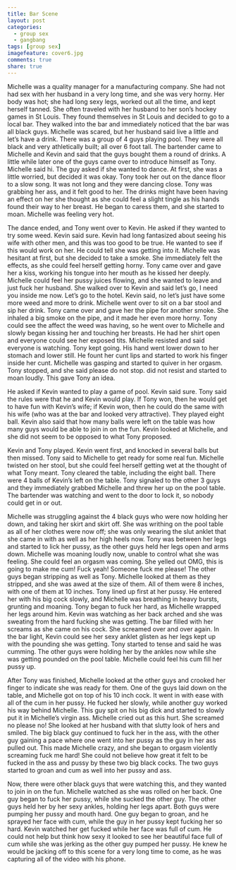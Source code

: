 ```yaml
---
title: Bar Scene
layout: post
categories:
  - group sex
  - gangbang
tags: [group sex]
imagefeature: cover6.jpg
comments: true
share: true
---
```

Michelle was a quality manager for a manufacturing company. She had not had sex with her husband in a very long time, and she was very horny. Her body was hot; she had long sexy legs, worked out all the time, and kept herself tanned. She often traveled with her husband to her son’s hockey games in St Louis. They found themselves in St Louis and decided to go to a local bar. They walked into the bar and immediately noticed that the bar was all black guys. Michelle was scared, but her husband said live a little and let’s have a drink. There was a group of 4 guys playing pool. They were all black and very athletically built; all over 6 foot tall. The bartender came to Michelle and Kevin and said that the guys bought them a round of drinks. A little while later one of the guys came over to introduce himself as Tony. Michelle said hi. The guy asked if she wanted to dance. At first, she was a little worried, but decided it was okay. Tony took her out on the dance floor to a slow song. It was not long and they were dancing close. Tony was grabbing her ass, and it felt good to her. The drinks might have been having an effect on her she thought as she could feel a slight tingle as his hands found their way to her breast. He began to caress them, and she started to moan. Michelle was feeling very hot. 

The dance ended, and Tony went over to Kevin. He asked if they wanted to try some weed. Kevin said sure. Kevin had long fantasized about seeing his wife with other men, and this was too good to be true. He wanted to see if this would work on her. He could tell she was getting into it. Michelle was hesitant at first, but she decided to take a smoke. She immediately felt the effects, as she could feel herself getting horny. Tony came over and gave her a kiss, working his tongue into her mouth as he kissed her deeply. Michelle could feel her pussy juices flowing, and she wanted to leave and just fuck her husband. She walked over to Kevin and said let’s go, I need you inside me now. Let’s go to the hotel. Kevin said, no let’s just have some more weed and more to drink. Michelle went over to sit on a bar stool and sip her drink. Tony came over and gave her the pipe for another smoke. She inhaled a big smoke on the pipe, and it made her even more horny. Tony could see the affect the weed was having, so he went over to Michelle and slowly began kissing her and touching her breasts. He had her shirt open and everyone could see her exposed tits. Michelle resisted and said everyone is watching. Tony kept going. His hand went lower down to her stomach and lower still. He fount her cunt lips and started to work his finger inside her cunt. Michelle was gasping and started to quiver in her orgasm. Tony stopped, and she said please do not stop. did not resist and started to moan loudly. This gave Tony an idea. 

He asked if Kevin wanted to play a game of pool. Kevin said sure. Tony said the rules were that he and Kevin would play. If Tony won, then he would get to have fun with Kevin’s wife; if Kevin won, then he could do the same with his wife (who was at the bar and looked very attractive). They played eight ball. Kevin also said that how many balls were left on the table was how many guys would be able to join in on the fun. Kevin looked at Michelle, and she did not seem to be opposed to what Tony proposed.

Kevin and Tony played. Kevin went first, and knocked in several balls but then missed. Tony said to Michelle to get ready for some real fun. Michelle twisted on her stool, but she could feel herself getting wet at the thought of what Tony meant. Tony cleared the table, including the eight ball. There were 4 balls of Kevin’s left on the table. Tony signaled to the other 3 guys and they immediately grabbed Michelle and threw her up on the pool table. The bartender was watching and went to the door to lock it, so nobody could get in or out. 

Michelle was struggling against the 4 black guys who were now holding her down, and taking her skirt and skirt off. She was writhing on the pool table as all of her clothes were now off; she was only wearing the slut anklet that she came in with as well as her high heels now. Tony was between her legs and started to lick her pussy, as the other guys held her legs open and arms down. Michelle was moaning loudly now, unable to control what she was feeling. She could feel an orgasm was coming. She yelled out OMG, this is going to make me cum! Fuck yeah! Someone fuck me please! The other guys began stripping as well as Tony. Michelle looked at them as they stripped, and she was awed at the size of them. All of them were 8 inches, with one of them at 10 inches. Tony lined up first at her pussy. He entered her with his big cock slowly, and Michelle was breathing in heavy bursts, grunting and moaning. Tony began to fuck her hard, as Michelle wrapped her legs around him. Kevin was watching as her back arched and she was sweating from the hard fucking she was getting. The bar filled with her screams as she came on his cock. She screamed over and over again. In the bar light, Kevin could see her sexy anklet glisten as her legs kept up with the pounding she was getting. Tony started to tense and said he was cumming. The other guys were holding her by the ankles now while she was getting pounded on the pool table. Michelle could feel his cum fill her pussy up.

After Tony was finished, Michelle looked at the other guys and crooked her finger to indicate she was ready for them. One of the guys laid down on the table, and Michelle got on top of his 10 inch cock. It went in with ease with all of the cum in her pussy. He fucked her slowly, while another guy worked his way behind Michelle. This guy spit on his big dick and started to slowly put it in Michelle’s virgin ass. Michelle cried out as this hurt. She screamed no please no! She looked at her husband with that slutty look of hers and smiled. The big black guy continued to fuck her in the ass, with the other guy gaining a pace where one went into her pussy as the guy in her ass pulled out. This made Michelle crazy, and she began to orgasm violently screaming fuck me hard! She could not believe how great it felt to be fucked in the ass and pussy by these two big black cocks. The two guys started to groan and cum as well into her pussy and ass. 

Now, there were other black guys that were watching this, and they wanted to join in on the fun. Michelle watched as she was rolled on her back. One guy began to fuck her pussy, while she sucked the other guy. The other guys held her by her sexy ankles, holding her legs apart. Both guys were pumping her pussy and mouth hard. One guy began to groan, and he sprayed her face with cum, while the guy in her pussy kept fucking her so hard. Kevin watched her get fucked while her face was full of cum. He could not help but think how sexy it looked to see her beautiful face full of cum while she was jerking as the other guy pumped her pussy. He knew he would be jacking off to this scene for a very long time to come, as he was capturing all of the video with his phone.
